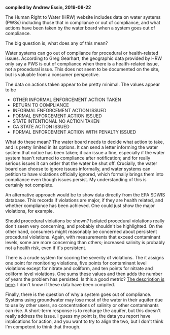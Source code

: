 **compiled by Andrew Essin, 2019-08-22**  

The Human Right to Water (HRW) website includes data on water systems (PWSs) including those that in compliance or out of compliance, and what actions have been taken by the water board when a system goes out of compliance.   

The big question is, what does any of this mean?  

Water systems can go out of compliance for procedural or health-related issues.  According to Greg Gearhart, the geographic data provided by HRW only say a PWS is out of compliance when there is a health-related issue, not a procedural issue.  This does not seem to be documented on the site, but is valuable from a consumer perspective.  

The data on actions taken appear to be pretty minimal.  The values appear to be   
* OTHER INFORMAL ENFORCEMENT ACTION TAKEN      
* RETURN TO COMPLIANCE                         
* INFORMAL ENFORCEMENT ACTION ISSUED           
* FORMAL ENFORCEMENT ACTION ISSUED             
* STATE INTENTIONAL NO ACTION TAKEN            
* CA STATE ACTION ISSUED                       
* FORMAL ENFORCEMENT ACTION WITH PENALTY ISSUED  

What do these mean?  The water board needs to decide what action to take, and is pretty limited in its options.  It can send a letter informing the water system that notice has been taken; it can issue a fine, especially if the water system hasn't returned to compliance after notification; and for really serious issues it can order that the water be shut off.  Crucially, the water board can choose to ignore issues informally, and water systems can petition to have violations officially ignored, which formally brings them into compliance even though issues persist.  My understanding of this is certainly not complete.  

An alternative approach would be to show data directly from the EPA SDWIS database.  This records if violations are major, if they are health related, and whether compliance has been achieved.  One could just show the major violations, for example.  

Should procedural violations be shown?  Isolated procedural violations really don't seem very concerning, and probably shouldn't be highlighted.  On the other hand, consumers might reasonably be concerned about persistent procedural violations.  Again, with measurements that exceed contaminant levels, some are more concerning than others; increased salinity is probably not a health risk, even if it's persistent.    

There is a crude system for scoring the severity of violations.  The it assigns one point for monitoring violations, five points for contaminant level violations except for nitrate and coliform, and ten points for nitrate and coliform level violations.  One sums these values and then adds the number of years the problem has persisted.  Is this a good metric?  [The description is here](
https://www.epa.gov/sites/production/files/2015-09/documents/drinking-water-erp-2009.pdf). I don't know if these data have been compiled.  

Finally, there is the question of why a system goes out of compliance.  Systems using groundwater may lose most of the water in their aquifer due to use by other users, so concentrations of salinity or other contaminants can rise.  A short-term response is to recharge the aquifer, but this doesn't really address the issue.  I guess my point is, the data you report have implications for action, and you want to try to align the two, but I don't think I'm competent to think that through.  